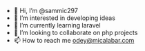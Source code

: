 - 👋 Hi, I’m @sammic297
- 👀 I’m interested in developing ideas
- 🌱 I’m currently learning laravel
- 💞️ I’m looking to collaborate on php projects
- 📫 How to reach me odey@micalabar.com

<!---
sammic297/sammic297 is a ✨ special ✨ repository because its `README.md` (this file) appears on your GitHub profile.
You can click the Preview link to take a look at your changes.
--->
